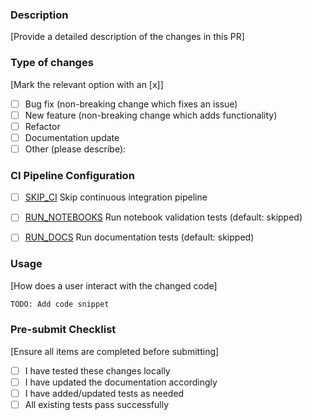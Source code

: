 ### Description
[Provide a detailed description of the changes in this PR]

### Type of changes
[Mark the relevant option with an [x]]

- [ ]  Bug fix (non-breaking change which fixes an issue)
- [ ]  New feature (non-breaking change which adds functionality)
- [ ]  Refactor
- [ ]  Documentation update
- [ ]  Other (please describe):

### CI Pipeline Configuration
<!-- Check the boxes below to configure CI (continuous integration) behavior. These will automatically apply labels -->
<!-- Note: Leave boxes unchecked by default, check only if you want to modify default behavior -->

 - [ ] [SKIP_CI](https://github.com/NVIDIA/bionemo-framework/blob/dorotat/pytest-nbval-on-demand/docs/docs/user-guide/contributing/contributing.md#skip_ci) Skip continuous integration pipeline
 - [ ] [RUN_NOTEBOOKS](https://github.com/NVIDIA/bionemo-framework/blob/dorotat/pytest-nbval-on-demand/docs/docs/user-guide/contributing/contributing.md#run_notebooks) Run notebook validation tests (default: skipped)
 - [ ] [RUN_DOCS](https://github.com/NVIDIA/bionemo-framework/blob/dorotat/pytest-nbval-on-demand/docs/docs/user-guide/contributing/contributing.md#run_docs) Run documentation tests (default: skipped)


### Usage
[How does a user interact with the changed code]
```python
TODO: Add code snippet
```

### Pre-submit Checklist
[Ensure all items are completed before submitting]

 - [ ] I have tested these changes locally
 - [ ] I have updated the documentation accordingly
 - [ ] I have added/updated tests as needed
 - [ ] All existing tests pass successfully